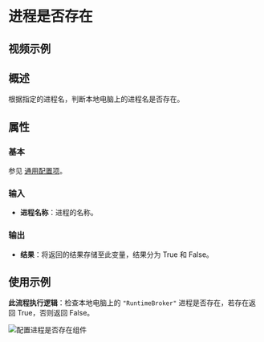 # 进程是否存在

## 视频示例

## 概述

根据指定的进程名，判断本地电脑上的进程名是否存在。

## 属性

### 基本

参见 [通用配置项](../Appendix/CommonConfigurationItems.md)。

### 输入

- **进程名称**：进程的名称。

### 输出

- **结果**：将返回的结果存储至此变量，结果分为 True 和 False。

## 使用示例

**此流程执行逻辑**：检查本地电脑上的 `"RuntimeBroker"` 进程是否存在，若存在返回 True，否则返回 False。

![配置进程是否存在组件](https://docimages.blob.core.chinacloudapi.cn/images/Activities/processexists20210927.png)
